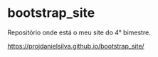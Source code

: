 # bootstrap_site
Repositório onde está o meu site do 4° bimestre.

 https://projdanielsilva.github.io/bootstrap_site/
